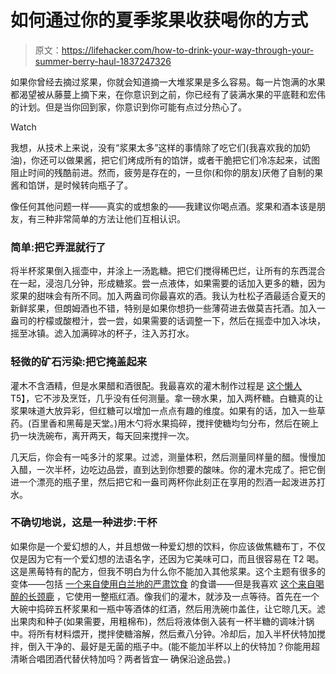 # 如何通过你的夏季浆果收获喝你的方式

> 原文：<https://lifehacker.com/how-to-drink-your-way-through-your-summer-berry-haul-1837247326>

如果你曾经去摘过浆果，你就会知道摘一大堆浆果是多么容易。每一片饱满的水果都渴望被从藤蔓上摘下来，在你意识到之前，你已经有了装满水果的平底鞋和宏伟的计划。但是当你回到家，你意识到你可能有点过分热心了。

Watch

我想，从技术上来说，没有“浆果太多”这样的事情除了吃它们(我喜欢我的加奶油)，你还可以做果酱，把它们烤成所有的馅饼，或者干脆把它们冷冻起来，试图阻止时间的残酷前进。然而，疲劳是存在的，一旦你(和你的朋友)厌倦了自制的果酱和馅饼，是时候转向瓶子了。

像任何其他问题一样——真实的或想象的——我建议你喝点酒。浆果和酒本该是朋友，有三种非常简单的方法让他们互相认识。

### 简单:把它弄混就行了

将半杯浆果倒入摇壶中，并涂上一汤匙糖。把它们搅得稀巴烂，让所有的东西混合在一起，浸泡几分钟，形成糖浆。尝一点液体，如果需要的话加入更多的糖，因为浆果的甜味会有所不同。加入两盎司你最喜欢的酒。我认为杜松子酒最适合夏天的新鲜浆果，但朗姆酒也不错，特别是如果你想扔一些薄荷进去做莫吉托酒。加入一盎司的柠檬或酸橙汁，尝一尝，如果需要的话调整一下，然后在摇壶中加入冰块，摇至冰镇。滤入加满碎冰的杯子，注入苏打水。

### 轻微的矿石污染:把它掩盖起来

灌木不含酒精，但是水果醋和酒很配。我最喜欢的灌木制作过程是 [这个懒人](https://skillet.lifehacker.com/make-delicious-sweet-and-sour-shrubs-using-this-easy-ra-1724576518)T5】，它不涉及烹饪，几乎没有任何测量。拿一磅水果，加入两杯糖。白糖真的让浆果味道大放异彩，但红糖可以增加一点点有趣的维度。如果有的话，加入一些草药。(百里香和黑莓是天堂。)用木勺将水果捣碎，搅拌使糖均匀分布，然后在碗上扔一块洗碗布，离开两天，每天回来搅拌一次。

几天后，你会有一吨多汁的浆果。过滤，测量体积，然后测量同样量的醋。慢慢加入醋，一次半杯，边吃边品尝，直到达到你想要的酸味。你的灌木完成了。把它倒进一个漂亮的瓶子里，然后把它和一盎司两杯你此刻正在享用的烈酒一起泼进苏打水。

### 不确切地说，这是一种进步:干杯

如果你是一个爱幻想的人，并且想做一种爱幻想的饮料，你应该做焦糖布丁，不仅仅是因为它有一个爱幻想的法语名字，还因为它美味可口，而且很容易在 T2 喝。这是黑莓特有的配方，但我不明白为什么你不能加入其他浆果。这个主题有很多的变体——包括 [一个来自使用白兰地的严肃饮食](https://www.seriouseats.com/recipes/2012/07/homemade-blackberry-liqueur-recipe.html) 的食谱——但是我喜欢 [这个来自喝醉的长颈鹿](https://www.atipsygiraffe.com/blackberry-liqueur/) ，它使用一整瓶红酒。像我们的灌木，就涉及一点等待。首先在一个大碗中捣碎五杯浆果和一瓶中等酒体的红酒，然后用洗碗巾盖住，让它晾几天。滤出果肉和种子(如果需要，用粗棉布)，然后将液体倒入装有一杯半糖的调味汁锅中。将所有材料煨开，搅拌使糖溶解，然后煮八分钟。冷却后，加入半杯伏特加搅拌，倒入干净的、最好是无菌的瓶子中。(能不能加半杯以上的伏特加？你能用超清晰合唱团酒代替伏特加吗？两者皆宜— 确保沿途品尝。)